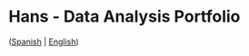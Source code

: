 # Hans - Data Analysis Portfolio 
([Spanish](https://github.com/HansAllTech/Hans_Data_Analysis_Portfolio/blob/main/Proyectos.md#tabla-de-contenido-es--en) | [English](https://github.com/HansAllTech/Hans_Data_Analysis_Portfolio/blob/main/Projects.md#table-of-content-es--en))              
                                                   
                                                                                                                                                                                        
                                                    
                                                                
                                 
                    
                        
           
    
            
     
   
 
 
 

